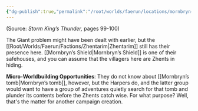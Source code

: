 ```yaml
---
{"dg-publish":true,"permalink":"/root/worlds/faerun/locations/mornbryn-s-shield/"}
---
```



(Source: *Storm King’s Thunder,* pages 99-100)

The Giant problem might have been dealt with earlier, but the [[Root/Worlds/Faerun/Factions/Zhentarim\|Zhentarim]] still has their presence here. [[Mornbryn’s Shield\|Mornbryn’s Shield]] is one of their safehouses, and you can assume that the villagers here are Zhents in hiding.

**Micro-Worldbuilding Opportunities**: They do not know about [[Mornbryn’s tomb\|Mornbryn’s tomb]], however, but the Harpers do, and the latter group would want to have a group of adventures quietly search for that tomb and plunder its contents before the Zhents catch wise. For what purpose? Well, that's the matter for another campaign creation.

